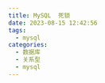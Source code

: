 ```yaml
---
title: MySQL  死锁
date: 2023-08-15 12:42:56
tags:
  - mysql
categories:
  - 数据库
  - 关系型
  - mysql
---
```


<p></p>
<!-- more -->



